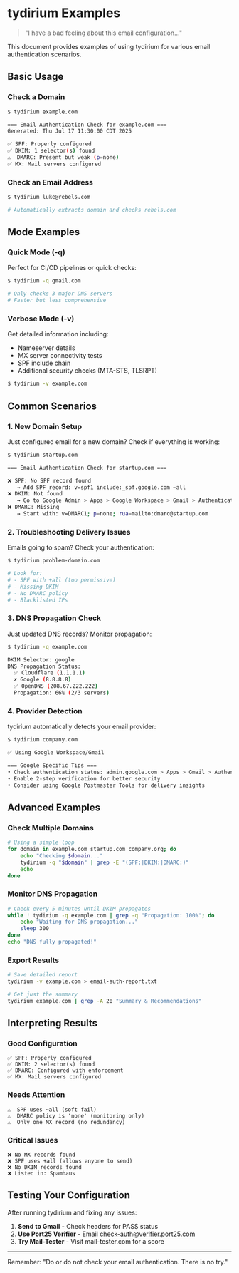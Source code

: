 # tydirium Examples

> "I have a bad feeling about this email configuration..."

This document provides examples of using tydirium for various email authentication scenarios.

## Basic Usage

### Check a Domain

```bash
$ tydirium example.com

=== Email Authentication Check for example.com ===
Generated: Thu Jul 17 11:30:00 CDT 2025

✅ SPF: Properly configured
✅ DKIM: 1 selector(s) found
⚠️  DMARC: Present but weak (p=none)
✅ MX: Mail servers configured
```

### Check an Email Address

```bash
$ tydirium luke@rebels.com

# Automatically extracts domain and checks rebels.com
```

## Mode Examples

### Quick Mode (-q)

Perfect for CI/CD pipelines or quick checks:

```bash
$ tydirium -q gmail.com

# Only checks 3 major DNS servers
# Faster but less comprehensive
```

### Verbose Mode (-v)

Get detailed information including:
- Nameserver details
- MX server connectivity tests
- SPF include chain
- Additional security checks (MTA-STS, TLSRPT)

```bash
$ tydirium -v example.com
```

## Common Scenarios

### 1. New Domain Setup

Just configured email for a new domain? Check if everything is working:

```bash
$ tydirium startup.com

=== Email Authentication Check for startup.com ===

❌ SPF: No SPF record found
   → Add SPF record: v=spf1 include:_spf.google.com ~all
❌ DKIM: Not found
   → Go to Google Admin > Apps > Google Workspace > Gmail > Authenticate email
❌ DMARC: Missing
   → Start with: v=DMARC1; p=none; rua=mailto:dmarc@startup.com
```

### 2. Troubleshooting Delivery Issues

Emails going to spam? Check your authentication:

```bash
$ tydirium problem-domain.com

# Look for:
# - SPF with +all (too permissive)
# - Missing DKIM
# - No DMARC policy
# - Blacklisted IPs
```

### 3. DNS Propagation Check

Just updated DNS records? Monitor propagation:

```bash
$ tydirium -q example.com

DKIM Selector: google
DNS Propagation Status:
  ✅ Cloudflare (1.1.1.1)
  ✗ Google (8.8.8.8)
  ✅ OpenDNS (208.67.222.222)
  Propagation: 66% (2/3 servers)
```

### 4. Provider Detection

tydirium automatically detects your email provider:

```bash
$ tydirium company.com

✅ Using Google Workspace/Gmail

=== Google Specific Tips ===
• Check authentication status: admin.google.com > Apps > Gmail > Authenticate email
• Enable 2-step verification for better security
• Consider using Google Postmaster Tools for delivery insights
```

## Advanced Examples

### Check Multiple Domains

```bash
# Using a simple loop
for domain in example.com startup.com company.org; do
    echo "Checking $domain..."
    tydirium -q "$domain" | grep -E "(SPF:|DKIM:|DMARC:)"
    echo
done
```

### Monitor DNS Propagation

```bash
# Check every 5 minutes until DKIM propagates
while ! tydirium -q example.com | grep -q "Propagation: 100%"; do
    echo "Waiting for DNS propagation..."
    sleep 300
done
echo "DNS fully propagated!"
```

### Export Results

```bash
# Save detailed report
tydirium -v example.com > email-auth-report.txt

# Get just the summary
tydirium example.com | grep -A 20 "Summary & Recommendations"
```

## Interpreting Results

### Good Configuration

```
✅ SPF: Properly configured
✅ DKIM: 2 selector(s) found
✅ DMARC: Configured with enforcement
✅ MX: Mail servers configured
```

### Needs Attention

```
⚠️  SPF uses ~all (soft fail)
⚠️  DMARC policy is 'none' (monitoring only)
⚠️  Only one MX record (no redundancy)
```

### Critical Issues

```
❌ No MX records found
❌ SPF uses +all (allows anyone to send)
❌ No DKIM records found
❌ Listed in: Spamhaus
```

## Testing Your Configuration

After running tydirium and fixing any issues:

1. **Send to Gmail** - Check headers for PASS status
2. **Use Port25 Verifier** - Email check-auth@verifier.port25.com
3. **Try Mail-Tester** - Visit mail-tester.com for a score

---

Remember: "Do or do not check your email authentication. There is no try."